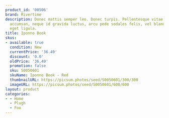 ```yaml
---
product_id: '00506'
brand: Rivertime
description: Donec mattis semper leo. Donec turpis. Pellentesque vitae tellus. Ut
  accumsan, neque id gravida luctus, arcu pede sodales felis, vel blandit massa arcu
  eget ligula.
title: Iponno Book
skus:
- available: true
  condition: New
  currentPrice: '36.49'
  discount: '0.0'
  oldPrice: '36.49'
  promotion: false
  sku: S0050601
  skuName: Iponno Book - Red
  thumbnailURL: https://picsum.photos/seed/S0050601/300/300
  imageURL: https://picsum.photos/seed/S0050601/600/600
layout: product
categories:
- - Home
  - Plugh
  - Foo
---
```

